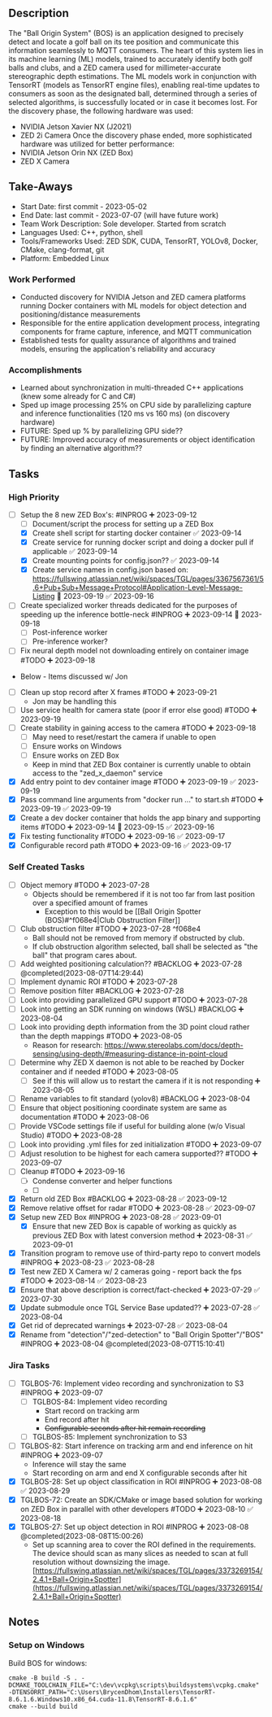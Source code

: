 ## Description
The "Ball Origin System" (BOS) is an application designed to precisely detect and locate a golf ball on its tee position and communicate this information seamlessly to MQTT consumers. The heart of this system lies in its machine learning (ML) models, trained to accurately identify both golf balls and clubs, and a ZED camera used for millimeter-accurate stereographic depth estimations. The ML models work in conjunction with TensorRT (models as TensorRT engine files), enabling real-time updates to consumers as soon as the designated ball, determined through a series of selected algorithms, is successfully located or in case it becomes lost. For the discovery phase, the following hardware was used:
* NVIDIA Jetson Xavier NX (J2021)
* ZED 2i Camera
Once the discovery phase ended, more sophisticated hardware was utilized for better performance:
* NVIDIA Jetson Orin NX (ZED Box)
* ZED X Camera

## Take-Aways
* Start Date: first commit - 2023-05-02
* End Date: last commit - 2023-07-07 (will have future work)
* Team Work Description: Sole developer. Started from scratch
* Languages Used: C++, python, shell
* Tools/Frameworks Used: ZED SDK, CUDA, TensorRT, YOLOv8, Docker, CMake, clang-format, git
* Platform: Embedded Linux

### Work Performed
* Conducted discovery for NVIDIA Jetson and ZED camera platforms running Docker containers with ML models for object detection and positioning/distance measurements
* Responsible for the entire application development process, integrating components for frame capture, inference, and MQTT communication
* Established tests for quality assurance of algorithms and trained models, ensuring the application's reliability and accuracy

### Accomplishments
* Learned about synchronization in multi-threaded C++ applications (knew some already for C and C#)
* Sped up image processing 25% on CPU side by parallelizing capture and inference functionalities (120 ms vs 160 ms) (on discovery hardware)
* FUTURE: Sped up % by parallelizing GPU side??
* FUTURE: Improved accuracy of measurements or object identification by finding an alternative algorithm??

## Tasks

### High Priority
- [ ] Setup the 8 new ZED Box's: #INPROG ➕ 2023-09-12 
	- [ ] Document/script the process for setting up a ZED Box
	- [x] Create shell script for starting docker container ✅ 2023-09-14
	- [x] Create service for running docker script and doing a docker pull if applicable ✅ 2023-09-14
	- [x] Create mounting points for config.json?? ✅ 2023-09-14
	- [x] Create service names in config.json based on: https://fullswing.atlassian.net/wiki/spaces/TGL/pages/3367567361/5.6+Pub+Sub+Message+Protocol#Application-Level-Message-Listing 📅 2023-09-19 ✅ 2023-09-16
- [ ] Create specialized worker threads dedicated for the purposes of speeding up the inference bottle-neck  #INPROG  ➕ 2023-09-14 📅 2023-09-18 
	- [ ] Post-inference worker
	- [ ] Pre-inference worker?
- [ ] Fix neural depth model not downloading entirely on container image #TODO ➕ 2023-09-18
- Below - Items discussed w/ Jon
- [ ] Clean up stop record after X frames #TODO ➕ 2023-09-21
	- Jon may be handling this
- [ ] Use service health for camera state (poor if error else good) #TODO ➕ 2023-09-19
- [ ] Create stability in gaining access to the camera #TODO ➕ 2023-09-18 
	- [ ] May need to reset/restart the camera if unable to open
	- [ ] Ensure works on Windows
	- [ ] Ensure works on ZED Box
	- Keep in mind that ZED Box container is currently unable to obtain access to the "zed_x_daemon" service
- [x] Add entry point to dev container image #TODO ➕ 2023-09-19 ✅ 2023-09-19
- [x] Pass command line arguments from "docker run ..." to start.sh #TODO ➕ 2023-09-19 ✅ 2023-09-19
- [x] Create a dev docker container that holds the app binary and supporting items #TODO ➕ 2023-09-14 📅 2023-09-15 ✅ 2023-09-16
- [x] Fix testing functionality #TODO ➕ 2023-09-16 ✅ 2023-09-17
- [x] Configurable record path #TODO ➕ 2023-09-16 ✅ 2023-09-17

### Self Created Tasks
- [ ] Object memory #TODO ➕ 2023-07-28 
	* Objects should be remembered if it is not too far from last position over a specified amount of frames
		* Exception to this would be [[Ball Origin Spotter (BOS)#^f068e4|Club Obstruction Filter]]
- [ ] Club obstruction filter #TODO ➕ 2023-07-28  ^f068e4
	* Ball should not be removed from memory if obstructed by club.
	* If club obstruction algorithm selected, ball shall be selected as "the ball" that program cares about.
- [ ] Add weighted positioning calculation?? #BACKLOG  ➕ 2023-07-28 @completed(2023-08-07T14:29:44)
- [ ] Implement dynamic ROI #TODO ➕ 2023-07-28 
- [ ] Remove position filter #BACKLOG ➕ 2023-07-28 
- [ ] Look into providing parallelized GPU support #TODO ➕ 2023-07-28
- [ ] Look into getting an SDK running on windows (WSL) #BACKLOG  ➕ 2023-08-04
- [ ] Look into providing depth information from the 3D point cloud rather than the depth mappings #TODO ➕ 2023-08-05 
	* Reason for research: https://www.stereolabs.com/docs/depth-sensing/using-depth/#measuring-distance-in-point-cloud
- [ ] Determine why ZED X daemon is not able to be reached by Docker container and if needed #TODO ➕ 2023-08-05 
	- [ ] See if this will allow us to restart the camera if it is not responding ➕ 2023-08-05
- [ ] Rename variables to fit standard (yolov8) #BACKLOG ➕ 2023-08-04
- [ ] Ensure that object positioning coordinate system are same as documentation #TODO ➕ 2023-08-06 
- [ ] Provide VSCode settings file if useful for building alone (w/o Visual Studio) #TODO ➕ 2023-08-28
- [ ] Look into providing .yml files for zed initialization #TODO ➕ 2023-09-07
- [ ] Adjust resolution to be highest for each camera supported?? #TODO ➕ 2023-09-07
- [ ] Cleanup #TODO ➕ 2023-09-16 
	- [ ] Condense converter and helper functions
	- [ ] 
- [x] Return old ZED Box #BACKLOG ➕ 2023-08-28 ✅ 2023-09-12
- [x] Remove relative offset for radar #TODO ➕ 2023-08-28 ✅ 2023-09-07
- [x] Setup new ZED Box #INPROG ➕ 2023-08-28 ✅ 2023-09-01
	- [x] Ensure that new ZED Box is capable of working as quickly as previous ZED Box with latest conversion method ➕ 2023-08-31 ✅ 2023-09-01
- [x] Transition program to remove use of third-party repo to convert models #INPROG ➕ 2023-08-23 ✅ 2023-08-28
- [x] Test new ZED X Camera w/ 2 cameras going - report back the fps #TODO ➕ 2023-08-14 ✅ 2023-08-23
- [x] Ensure that above description is correct/fact-checked ➕ 2023-07-29 ✅ 2023-07-30
- [x] Update submodule once TGL Service Base updated?? ➕ 2023-07-28 ✅ 2023-08-04
- [x] Get rid of deprecated warnings ➕ 2023-07-28 ✅ 2023-08-04
- [x] Rename from "detection"/"zed-detection" to "Ball Origin Spotter"/"BOS" #INPROG ➕ 2023-08-04 @completed(2023-08-07T15:10:41)

### Jira Tasks
- [ ] TGLBOS-76: Implement video recording and synchronization to S3 #INPROG ➕ 2023-09-07
	- [ ] TGLBOS-84: Implement video recording
		- Start record on tracking arm
		- End record after hit
		- ~~Configurable seconds after hit remain recording~~
	- [ ] TGLBOS-85: Implement synchronization to S3
- [ ] TGLBOS-82: Start inference on tracking arm and end inference on hit #INPROG ➕ 2023-09-07 
	- Inference will stay the same
	- Start recording on arm and end X configurable seconds after hit
- [x] TGLBOS-28: Set up object classification in ROI #INPROG ➕ 2023-08-08 ✅ 2023-08-29
- [x] TGLBOS-72: Create an SDK/CMake or image based solution for working on ZED Box in parallel with other developers #TODO ➕ 2023-08-10 ✅ 2023-08-18
- [x] TGLBOS-27: Set up object detection in ROI #INPROG ➕ 2023-08-08 @completed(2023-08-08T15:00:26)
	- Set up scanning area to cover the ROI defined in the requirements. The device should scan as many slices as needed to scan at full resolution without downsizing the image. [https://fullswing.atlassian.net/wiki/spaces/TGL/pages/3373269154/2.4.1+Ball+Origin+Spotter](https://fullswing.atlassian.net/wiki/spaces/TGL/pages/3373269154/2.4.1+Ball+Origin+Spotter)

## Notes
### Setup on Windows
Build BOS for windows:
``` shell
cmake -B build -S . -DCMAKE_TOOLCHAIN_FILE="C:\dev\vcpkg\scripts\buildsystems\vcpkg.cmake" -DTENSORRT_PATH="C:\Users\BrycenDhom\Installers\TensorRT-8.6.1.6.Windows10.x86_64.cuda-11.8\TensorRT-8.6.1.6"
cmake --build build
```
